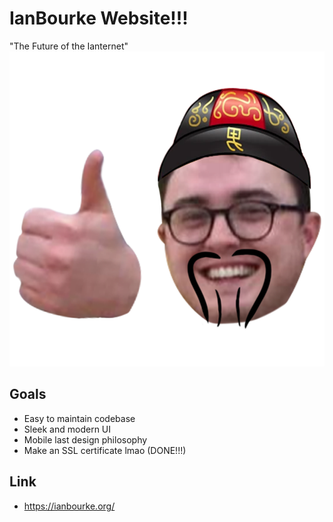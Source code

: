 # IanBourke Website!!!

"The Future of the Ianternet"
![Screenshot](Assets/ian.png)
## Goals

- Easy to maintain codebase
- Sleek and modern UI 
- Mobile last design philosophy
- Make an SSL certificate lmao (DONE!!!)

## Link 
- https://ianbourke.org/


